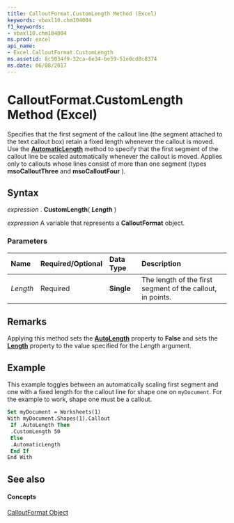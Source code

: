 ```yaml
---
title: CalloutFormat.CustomLength Method (Excel)
keywords: vbaxl10.chm104004
f1_keywords:
- vbaxl10.chm104004
ms.prod: excel
api_name:
- Excel.CalloutFormat.CustomLength
ms.assetid: 8c5034f9-32ca-6e34-be59-51e0cd8c8374
ms.date: 06/08/2017
---
```



# CalloutFormat.CustomLength Method (Excel)

Specifies that the first segment of the callout line (the segment attached to the text callout box) retain a fixed length whenever the callout is moved. Use the  **[AutomaticLength](Excel.CalloutFormat.AutomaticLength.md)** method to specify that the first segment of the callout line be scaled automatically whenever the callout is moved. Applies only to callouts whose lines consist of more than one segment (types **msoCalloutThree** and **msoCalloutFour** ).


## Syntax

 _expression_ . **CustomLength**( **_Length_** )

 _expression_ A variable that represents a **CalloutFormat** object.


### Parameters



|**Name**|**Required/Optional**|**Data Type**|**Description**|
|:-----|:-----|:-----|:-----|
| _Length_|Required| **Single**|The length of the first segment of the callout, in points.|

## Remarks

Applying this method sets the  **[AutoLength](Excel.CalloutFormat.AutoLength.md)** property to **False** and sets the **[Length](Excel.CalloutFormat.Length.md)** property to the value specified for the _Length_ argument.


## Example

This example toggles between an automatically scaling first segment and one with a fixed length for the callout line for shape one on  `myDocument`. For the example to work, shape one must be a callout.


```vb
Set myDocument = Worksheets(1) 
With myDocument.Shapes(1).Callout 
 If .AutoLength Then 
 .CustomLength 50 
 Else 
 .AutomaticLength 
 End If 
End With
```


## See also


#### Concepts


[CalloutFormat Object](Excel.CalloutFormat.md)

